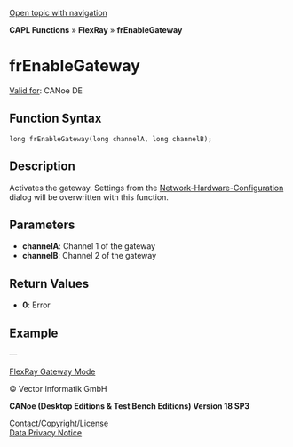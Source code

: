 [Open topic with navigation](../../../../../CANoeDEFamily.htm#Topics/CAPLFunctions/FlexRay/Functions/CAPLfunctionFREnableGateway.md)

**CAPL Functions** » **FlexRay** » **frEnableGateway**

# frEnableGateway

[Valid for](../../../Shared/FeatureAvailability.md): CANoe DE

## Function Syntax

```plaintext
long frEnableGateway(long channelA, long channelB);
```

## Description

Activates the gateway. Settings from the [Network-Hardware-Configuration](../../../CANoeCANalyzer/Ribbon/Hardware/NetworkHardware.md) dialog will be overwritten with this function.

## Parameters

- **channelA**: Channel 1 of the gateway
- **channelB**: Channel 2 of the gateway

## Return Values

- **0**: Error

## Example

—

[FlexRay Gateway Mode](../../../CANoeCANalyzer/FlexRay/FlexRayGatewayMode.md)

© Vector Informatik GmbH

**CANoe (Desktop Editions & Test Bench Editions) Version 18 SP3**

[Contact/Copyright/License](../../../Shared/ContactCopyrightLicense.md)  
[Data Privacy Notice](https://www.vector.com/int/en/company/get-info/privacy-policy/)